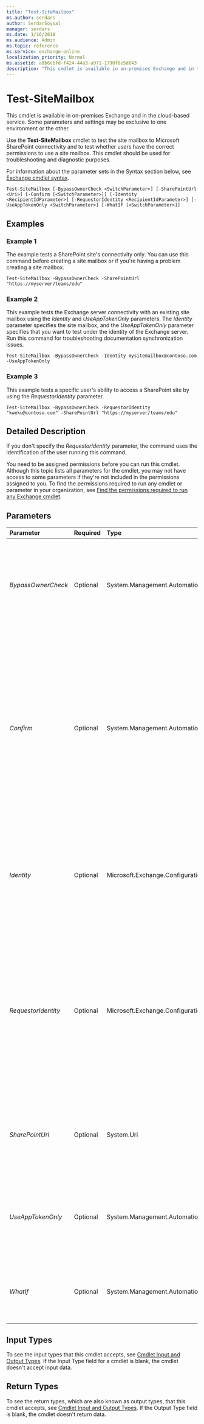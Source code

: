 ```yaml
---
title: "Test-SiteMailbox"
ms.author: serdars
author: SerdarSoysal
manager: serdars
ms.date: 1/16/2018
ms.audience: Admin
ms.topic: reference
ms.service: exchange-online
localization_priority: Normal
ms.assetid: a0b6ebfd-f424-44a3-a971-1790f8e5d643
description: "This cmdlet is available in on-premises Exchange and in the cloud-based service. Some parameters and settings may be exclusive to one environment or the other."
---
```


# Test-SiteMailbox

This cmdlet is available in on-premises Exchange and in the cloud-based service. Some parameters and settings may be exclusive to one environment or the other. 
  
Use the **Test-SiteMailbox** cmdlet to test the site mailbox to Microsoft SharePoint connectivity and to test whether users have the correct permissions to use a site mailbox. This cmdlet should be used for troubleshooting and diagnostic purposes.
  
For information about the parameter sets in the Syntax section below, see [Exchange cmdlet syntax](https://technet.microsoft.com/library/bb123552.aspx). 
  
```
Test-SiteMailbox [-BypassOwnerCheck <SwitchParameter>] [-SharePointUrl <Uri>] [-Confirm [<SwitchParameter>]] [-Identity <RecipientIdParameter>] [-RequestorIdentity <RecipientIdParameter>] [-UseAppTokenOnly <SwitchParameter>] [-WhatIf [<SwitchParameter>]]

```

## Examples
<a name="Examples"> </a>

### Example 1

The example tests a SharePoint site's connectivity only. You can use this command before creating a site mailbox or if you're having a problem creating a site mailbox.
  
```
Test-SiteMailbox -BypassOwnerCheck -SharePointUrl "https://myserver/teams/edu"
```

### Example 2

This example tests the Exchange server connectivity with an existing site mailbox using the  _Identity_ and _UseAppTokenOnly_ parameters. The _Identity_ parameter specifies the site mailbox, and the _UseAppTokenOnly_ parameter specifies that you want to test under the identity of the Exchange server. Run this command for troubleshooting documentation synchronization issues.
  
```
Test-SiteMailbox -BypassOwnerCheck -Identity mysitemailbox@contoso.com -UseAppTokenOnly
```

### Example 3

This example tests a specific user's ability to access a SharePoint site by using the  _RequestorIdentity_ parameter.
  
```
Test-SiteMailbox -BypassOwnerCheck -RequestorIdentity "kweku@contoso.com" -SharePointUrl "https://myserver/teams/edu"
```

## Detailed Description
<a name="DetailedDescription"> </a>

If you don't specify the  _RequestorIdentity_ parameter, the command uses the identification of the user running this command.
  
You need to be assigned permissions before you can run this cmdlet. Although this topic lists all parameters for the cmdlet, you may not have access to some parameters if they're not included in the permissions assigned to you. To find the permissions required to run any cmdlet or parameter in your organization, see [Find the permissions required to run any Exchange cmdlet](https://technet.microsoft.com/library/mt432940.aspx).
  
## Parameters
<a name="DetailedDescription"> </a>

|**Parameter**|**Required**|**Type**|**Description**|
|:-----|:-----|:-----|:-----|
| _BypassOwnerCheck_ <br/> |Optional  <br/> |System.Management.Automation.SwitchParameter  <br/> |The  _BypassOwnerCheck_ parameter is used when the account that's running the command isn't a member or owner of the site mailbox. You don't need to specify a value with this switch. <br/> If you run the command without this parameter, and you aren't a member or owner of the site mailbox, then the command will fail.  <br/> |
| _Confirm_ <br/> |Optional  <br/> |System.Management.Automation.SwitchParameter  <br/> | The _Confirm_ switch specifies whether to show or hide the confirmation prompt. How this switch affects the cmdlet depends on if the cmdlet requires confirmation before proceeding. <br/>  Destructive cmdlets (for example, **Remove-\*** cmdlets) have a built-in pause that forces you to acknowledge the command before proceeding. For these cmdlets, you can skip the confirmation prompt by using this exact syntax: `-Confirm:$false`.  <br/>  Most other cmdlets (for example, **New-\*** and **Set-\*** cmdlets) don't have a built-in pause. For these cmdlets, specifying the _Confirm_ switch without a value introduces a pause that forces you acknowledge the command before proceeding. <br/> |
| _Identity_ <br/> |Optional  <br/> |Microsoft.Exchange.Configuration.Tasks.RecipientIdParameter  <br/> | The _Identity_ parameter specifies the identity of the site mailbox. You can use any of the following values: <br/>  Distinguished name (DN) <br/>  GUID <br/>  Name <br/>  Display name <br/>  Alias <br/>  Primary SMTP address <br/>  You can't use this parameter with the _SharePointUrl_ parameter. <br/> |
| _RequestorIdentity_ <br/> |Optional  <br/> |Microsoft.Exchange.Configuration.Tasks.RecipientIdParameter  <br/> | The _RequestorIdentity_ parameter specifies the identity of a user for whom you want to test to make sure that they have the correct permissions to connect to the SharePoint site mailbox. If you don't specify this parameter, the command uses the identification of the user running this command. You can use any of the following values: <br/>  DN <br/>  GUID <br/>  Name <br/>  Display name <br/>  Alias <br/>  Primary SMTP address <br/>  You can't use this parameter with the _UseAppTokenOnly_ parameter. <br/> |
| _SharePointUrl_ <br/> |Optional  <br/> |System.Uri  <br/> |This parameter is available only in on-premises Exchange.  <br/> The  _SharePointUrl_ parameter specifies the SharePoint URL where the site mailbox is hosted, for example, `"https://myserver/teams/edu"`.  <br/> You can't use this parameter with the  _Identity_ parameter. <br/> |
| _UseAppTokenOnly_ <br/> |Optional  <br/> |System.Management.Automation.SwitchParameter  <br/> |The  _UseAppTokenOnly_switch specifies that you want to test the site mailbox by using the identity of the Exchange server. You don't need to specify a value with this switch.  <br/> You can't use this parameter with the  _RequestorIdentity_ parameter. <br/> |
| _WhatIf_ <br/> |Optional  <br/> |System.Management.Automation.SwitchParameter  <br/> |The  _WhatIf_ switch simulates the actions of the command. You can use this switch to view the changes that would occur without actually applying those changes. You don't need to specify a value with this switch. <br/> |
   
## Input Types
<a name="InputTypes"> </a>

To see the input types that this cmdlet accepts, see [Cmdlet Input and Output Types](http://go.microsoft.com/fwlink/p/?linkId=616387). If the Input Type field for a cmdlet is blank, the cmdlet doesn't accept input data. 
  
## Return Types
<a name="ReturnTypes"> </a>

To see the return types, which are also known as output types, that this cmdlet accepts, see [Cmdlet Input and Output Types](http://go.microsoft.com/fwlink/p/?linkId=616387). If the Output Type field is blank, the cmdlet doesn't return data. 
  

